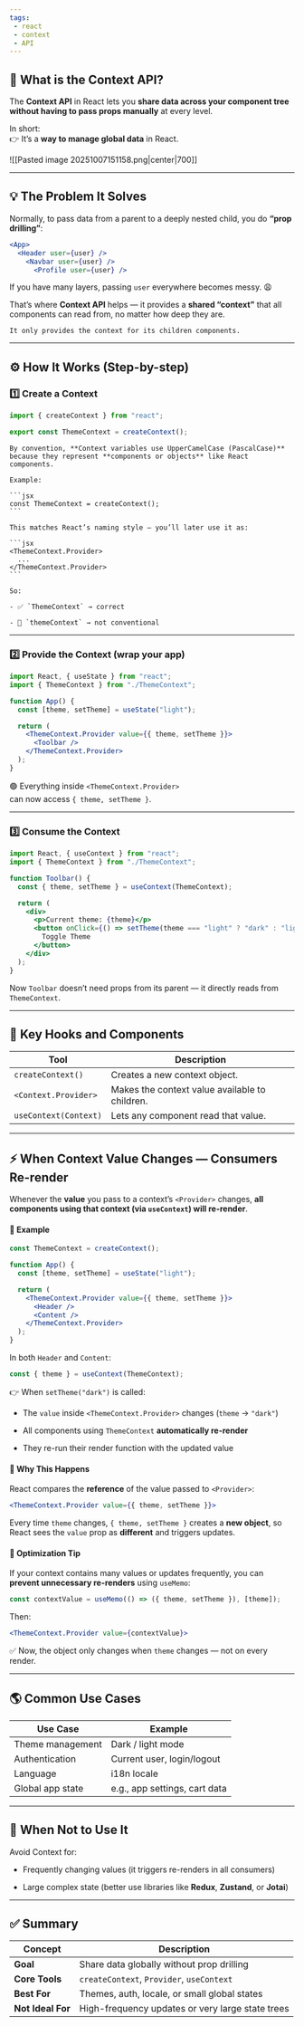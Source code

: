 ```yaml
---
tags: 
 - react
 - context 
 - API
---
```


## 🧭 What is the Context API?

The **Context API** in React lets you **share data across your component tree**  
**without having to pass props manually** at every level.

In short:  
👉 It’s a **way to manage global data** in React.

![[Pasted image 20251007151158.png|center|700]]

---

## 💡 The Problem It Solves

Normally, to pass data from a parent to a deeply nested child, you do **“prop drilling”**:

```jsx
<App>
  <Header user={user} />
    <Navbar user={user} />
      <Profile user={user} />
```

If you have many layers, passing `user` everywhere becomes messy. 😩

That’s where **Context API** helps — it provides a **shared “context”** that all components can read from, no matter how deep they are.

```ad-note
It only provides the context for its children components.
```

---

## ⚙️ How It Works (Step-by-step)

### 1️⃣ Create a Context

```jsx
import { createContext } from "react";

export const ThemeContext = createContext();
```

````ad-note
By convention, **Context variables use UpperCamelCase (PascalCase)** because they represent **components or objects** like React components.

Example:

```jsx
const ThemeContext = createContext();
```

This matches React’s naming style — you’ll later use it as:

```jsx
<ThemeContext.Provider>
  ...
</ThemeContext.Provider>
```

So:

- ✅ `ThemeContext` → correct
    
- 🚫 `themeContext` → not conventional
````

---

### 2️⃣ Provide the Context (wrap your app)

```jsx
import React, { useState } from "react";
import { ThemeContext } from "./ThemeContext";

function App() {
  const [theme, setTheme] = useState("light");

  return (
    <ThemeContext.Provider value={{ theme, setTheme }}>
      <Toolbar />
    </ThemeContext.Provider>
  );
}
```

🟢 Everything inside `<ThemeContext.Provider>`  
can now access `{ theme, setTheme }`.

---

### 3️⃣ Consume the Context

```jsx
import React, { useContext } from "react";
import { ThemeContext } from "./ThemeContext";

function Toolbar() {
  const { theme, setTheme } = useContext(ThemeContext);

  return (
    <div>
      <p>Current theme: {theme}</p>
      <button onClick={() => setTheme(theme === "light" ? "dark" : "light")}>
        Toggle Theme
      </button>
    </div>
  );
}
```

Now `Toolbar` doesn’t need props from its parent — it directly reads from `ThemeContext`.

---

## 🧠 Key Hooks and Components

|Tool|Description|
|---|---|
|`createContext()`|Creates a new context object.|
|`<Context.Provider>`|Makes the context value available to children.|
|`useContext(Context)`|Lets any component read that value.|

---

## ⚡ When Context Value Changes — Consumers Re-render

Whenever the **value** you pass to a context’s `<Provider>` changes, **all components using that context (via `useContext`) will re-render**.

#### 🧩 Example

```jsx
const ThemeContext = createContext();

function App() {
  const [theme, setTheme] = useState("light");

  return (
    <ThemeContext.Provider value={{ theme, setTheme }}>
      <Header />
      <Content />
    </ThemeContext.Provider>
  );
}
```

In both `Header` and `Content`:

```jsx
const { theme } = useContext(ThemeContext);
```

👉 When `setTheme("dark")` is called:

- The `value` inside `<ThemeContext.Provider>` changes (`theme` → `"dark"`)
    
- All components using `ThemeContext` **automatically re-render**
    
- They re-run their render function with the updated value
    

#### 🔁 Why This Happens

React compares the **reference** of the value passed to `<Provider>`:

```jsx
<ThemeContext.Provider value={{ theme, setTheme }}>
```

Every time `theme` changes, `{ theme, setTheme }` creates a **new object**, so React sees the `value` prop as **different** and triggers updates.

#### 🧠 Optimization Tip

If your context contains many values or updates frequently, you can **prevent unnecessary re-renders** using `useMemo`:

```jsx
const contextValue = useMemo(() => ({ theme, setTheme }), [theme]);
```

Then:

```jsx
<ThemeContext.Provider value={contextValue}>
```

✅ Now, the object only changes when `theme` changes — not on every render.

---

## 🌎 Common Use Cases

|Use Case|Example|
|---|---|
|Theme management|Dark / light mode|
|Authentication|Current user, login/logout|
|Language|i18n locale|
|Global app state|e.g., app settings, cart data|

---

## 🚫 When Not to Use It

Avoid Context for:

- Frequently changing values (it triggers re-renders in all consumers)
    
- Large complex state (better use libraries like **Redux**, **Zustand**, or **Jotai**)
    

---

## ✅ Summary

|Concept|Description|
|---|---|
|**Goal**|Share data globally without prop drilling|
|**Core Tools**|`createContext`, `Provider`, `useContext`|
|**Best For**|Themes, auth, locale, or small global states|
|**Not Ideal For**|High-frequency updates or very large state trees|